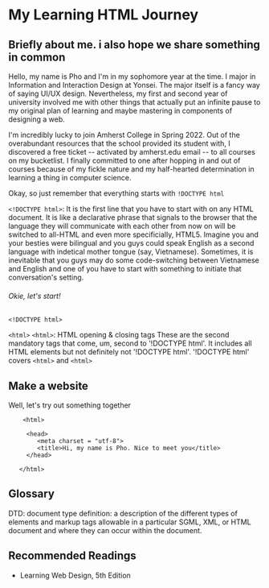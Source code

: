 # My Learning HTML Journey

## Briefly about me. i also hope we share something in common
Hello, my name is Pho and I'm in my sophomore year at the time. I major in Information and Interaction Design at Yonsei. The major itself is a fancy way of saying UI/UX design. Nevertheless, my first and second year of university involved me with other things that actually put an infinite pause to my original plan of learning and maybe mastering in components of designing a web.

I'm incredibly lucky to join Amherst College in Spring 2022. Out of the overabundant resources that the school provided its student with, I discovered a free ticket -- activated by amherst.edu email -- to all courses on my bucketlist. I finally committed to one after hopping in and out of courses because of my fickle nature and my half-hearted determination in learning a thing in computer science.



Okay, so just remember that everything starts with `!DOCTYPE html`

`<!DOCTYPE html>`: It is the first line that you have to start with on any HTML document. It is like a declarative phrase that signals to the browser that the language they will communicate with each other from now on will be switched to all-HTML and even more specificially, HTML5. Imagine you and your besties were bilingual and you guys could speak English as a second language with indetical mother tongue (say, Vietnamese). Sometimes, it is inevitable that you guys may do some code-switching between Vietnamese and English and one of you have to start with something to initiate that conversation's setting.

###### Okie, let's start!

```<!DOCTYPE html>```

`<html>` `<html>`: HTML opening & closing tags
These are the second mandatory tags that come, um, second to '!DOCTYPE html'. It includes all HTML elements but not definitely not '!DOCTYPE html'. '!DOCTYPE html' covers `<html>` and `<html>`


## Make a website
Well, let's try out something together

```<!DOCTYPE html>
    <html>
    
     <head>
        <meta charset = "utf-8">
        <title>Hi, my name is Pho. Nice to meet you</title>
     </head>
 
   </html>
```
## Glossary

DTD: document type definition: a description of the different types of elements and markup tags allowable in a particular SGML, XML, or HTML document and where they can occur within the document.

## Recommended Readings
- Learning Web Design, 5th Edition
